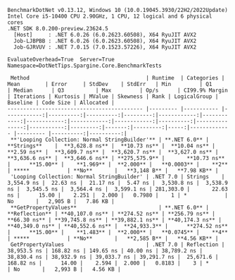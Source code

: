 
    BenchmarkDotNet v0.13.12, Windows 10 (10.0.19045.3930/22H2/2022Update)
    Intel Core i5-10400 CPU 2.90GHz, 1 CPU, 12 logical and 6 physical cores
    .NET SDK 8.0.200-preview.23624.5
      [Host]     : .NET 6.0.26 (6.0.2623.60508), X64 RyuJIT AVX2
      Job-LJBPBB : .NET 6.0.26 (6.0.2623.60508), X64 RyuJIT AVX2
      Job-GJRVUV : .NET 7.0.15 (7.0.1523.57226), X64 RyuJIT AVX2

    EvaluateOverhead=True  Server=True  Namespace=DotNetTips.Spargine.Core.BenchmarkTests  

     Method                                     | Runtime  | Categories | Mean        | Error     | StdDev    | StdErr   | Min         | Q1          | Median      | Q3          | Max         | Op/s      | CI99.9% Margin | Iterations | Kurtosis | MValue | Skewness | Rank | LogicalGroup | Baseline | Code Size | Allocated |
    ------------------------------------------- |--------- |----------- |------------:|----------:|----------:|---------:|------------:|------------:|------------:|------------:|------------:|----------:|---------------:|-----------:|---------:|-------:|---------:|-----:|------------- |--------- |----------:|----------:|
     **'Looping Collection: Normal StringBuilder'** | **.NET 6.0** | **Strings**    |  **3,628.8 ns** |  **10.73 ns** |  **10.04 ns** |  **2.59 ns** |  **3,609.7 ns** |  **3,620.7 ns** |  **3,627.0 ns** |  **3,636.6 ns** |  **3,646.6 ns** | **275,575.9** |       **10.73 ns** |      **15.00** |    **1.969** |  **2.000** |   **0.0003** |    **2** | *****            | **No**       |   **3,148 B** |   **7.98 KB** |
     'Looping Collection: Normal StringBuilder' | .NET 7.0 | Strings    |  3,554.9 ns |  22.63 ns |  21.17 ns |  5.47 ns |  3,530.8 ns |  3,538.9 ns |  3,545.5 ns |  3,564.4 ns |  3,599.1 ns | 281,303.0 |       22.63 ns |      15.00 |    2.251 |  2.000 |   0.7980 |    1 | *            | No       |   2,905 B |   7.86 KB |
     **GetPropertyValues**                          | **.NET 6.0** | **Reflection** | **40,107.0 ns** | **274.52 ns** | **256.79 ns** | **66.30 ns** | **39,745.8 ns** | **39,882.1 ns** | **40,174.3 ns** | **40,349.0 ns** | **40,552.6 ns** |  **24,933.3** |      **274.52 ns** |      **15.00** |    **1.483** |  **2.000** |   **0.0745** |    **4** | *****            | **No**       |   **2,585 B** |   **4.56 KB** |
     GetPropertyValues                          | .NET 7.0 | Reflection | 38,953.5 ns | 168.82 ns | 149.65 ns | 40.00 ns | 38,789.2 ns | 38,830.4 ns | 38,932.9 ns | 39,033.7 ns | 39,291.7 ns |  25,671.6 |      168.82 ns |      14.00 |    2.594 |  2.000 |   0.8183 |    3 | *            | No       |   2,993 B |   4.56 KB |
